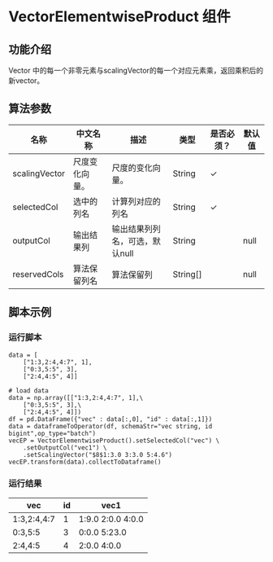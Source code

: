 # VectorElementwiseProduct 组件

## 功能介绍
 Vector 中的每一个非零元素与scalingVector的每一个对应元素乘，返回乘积后的新vector。

## 算法参数

| 名称 | 中文名称 | 描述 | 类型 | 是否必须？ | 默认值 |
| --- | --- | --- | --- | --- | --- |
| scalingVector | 尺度变化向量。 | 尺度的变化向量。 | String | ✓ |  |
| selectedCol | 选中的列名 | 计算列对应的列名 | String | ✓ |  |
| outputCol | 输出结果列 | 输出结果列列名，可选，默认null | String |  | null |
| reservedCols | 算法保留列名 | 算法保留列 | String[] |  | null |


## 脚本示例

### 运行脚本
```
data = [
    ["1:3,2:4,4:7", 1],
    ["0:3,5:5", 3],
    ["2:4,4:5", 4]]

# load data
data = np.array([["1:3,2:4,4:7", 1],\
    ["0:3,5:5", 3],\
    ["2:4,4:5", 4]])
df = pd.DataFrame({"vec" : data[:,0], "id" : data[:,1]})
data = dataframeToOperator(df, schemaStr="vec string, id bigint",op_type="batch")
vecEP = VectorElementwiseProduct().setSelectedCol("vec") \
	.setOutputCol("vec1") \
	.setScalingVector("$8$1:3.0 3:3.0 5:4.6")
vecEP.transform(data).collectToDataframe()
```
### 运行结果
| vec         | id   | vec1              |
| ----------- | ---- | ----------------- |
| 1:3,2:4,4:7 | 1    | 1:9.0 2:0.0 4:0.0 |
| 0:3,5:5     | 3    | 0:0.0 5:23.0      |
| 2:4,4:5     | 4    | 2:0.0 4:0.0       |
